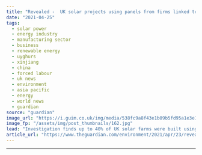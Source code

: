 ```yaml
---
title: "Revealed -  UK solar projects using panels from firms linked to Xinjiang forced labour"
date: "2021-04-25"
tags: 
  - solar power
  - energy industry
  - manufacturing sector
  - business
  - renewable energy
  - uyghurs
  - xinjiang
  - china
  - forced labour
  - uk news
  - environment
  - asia pacific
  - energy
  - world news
  - guardian
source: "guardian"
image_url: "https://i.guim.co.uk/img/media/538fc9a8f43e1b09b5fd95a1e3e17c8285c812af/0_195_3500_2101/master/3500.jpg?width=460&quality=85&auto=format&fit=max&s=fc3d0a8989a5006c3bd5571fad680e39"
image_fp: "/assets/img/post_thumbnails/162.jpg"
lead: "Investigation finds up to 40% of UK solar farms were built using panels from leading Chinese companiesSolar projects commissioned by the Ministry of Defence, the government’s Coal Authority, United Utilities and some of the UK’s biggest renewable ene..."
article_url: "https://www.theguardian.com/environment/2021/apr/23/revealed-uk-solar-projects-using-panels-from-firms-linked-to-xinjiang-forced-labour"
---
```


---
